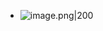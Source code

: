 - ![image.png|200](https://997523841-1323914366.cos.ap-shanghai.myqcloud.com/ObsidianPic/20240311180443.png)